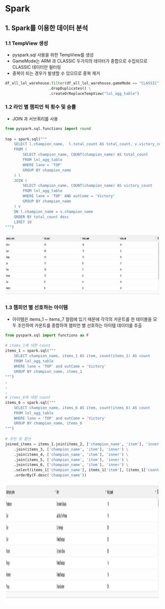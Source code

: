 # Spark
## 1. Spark를 이용한 데이터 분석
### 1.1 TempView 생성
- pyspark.sql 사용을 위한 TempView를 생성
- GameMode는 ARM 과 CLASSIC 두가지의 데이터가 종합으로 수집되므로 CLASSIC 데이터만 필터링
- 중복이 되는 경우가 발생할 수 있으므로 중복 제거
```python
df_all_lol_warehouse.filter(df_all_lol_warehouse.gameMode == "CLASSIC") \
                    .dropDuplicates() \
                    .createOrReplaceTempView("lol_agg_table")
```
### 1.2 라인 별 챔피언 픽 횟수 및 승률
- JOIN 과 서브쿼리를 사용
```python
from pyspark.sql.functions import round

top = spark.sql("""
    SELECT l.champion_name,  l.total_count AS total_count, v.victory_count AS victory_count, CAST(ROUND((v.victory_count / l.total_count) * 100) AS INTEGER) AS victory_rate
    FROM (
        SELECT champion_name, COUNT(champion_name) AS total_count
        FROM lol_agg_table
        WHERE lane = 'TOP'
        GROUP BY champion_name
    ) l
    JOIN (
        SELECT champion_name, COUNT(champion_name) AS victory_count
        FROM lol_agg_table
        WHERE lane = 'TOP' AND outCome = 'Victory'
        GROUP BY champion_name
    ) v
    ON l.champion_name = v.champion_name
    ORDER BY total_count desc
    LIMIT 10
""")
```
<p align="left">
<img src="../Images/lane_championName.png" alt="이미지" width="1000" height="200">
</p>

### 1.3 챔피언 별 선호하는 아이템 
- 아이템은 items_1 ~ items_7 컬럼에 있기 때문에 각각의 카운트를 한 테이블을 모두 조인하여 카운트를 종합하여 챔피언 별 선호하는 아이템 데이터를 추출
```python
from pyspark.sql import functions as F

# items_1에 대한 count
items_1 = spark.sql("""
    SELECT champion_name, items_1 AS item, count(items_1) AS count
    FROM lol_agg_table
    WHERE lane = 'TOP' and outCome = 'Victory'
    GROUP BY champion_name, items_1
""")
.
.
.
# items_6에 대한 count
items_6 = spark.sql("""
    SELECT champion_name, items_6 AS item, count(items_6) AS count
    FROM lol_agg_table
    WHERE lane = 'TOP' and outCome = 'Victory'
    GROUP BY champion_name, items_6
""")

# 조인 및 합산
joined_items = items_1.join(items_2, ['champion_name', 'item'], 'inner') \
    .join(items_3, ['champion_name', 'item'], 'inner') \
    .join(items_4, ['champion_name', 'item'], 'inner') \
    .join(items_5, ['champion_name', 'item'], 'inner') \
    .join(items_6, ['champion_name', 'item'], 'inner') \
    .select(items_1['champion_name'], items_1['item'], (items_1['count'] + items_2['count'] + items_3['count'] + items_4['count'] + items_5['count'] + items_6['count']).alias('total_count')) \
    .orderBy(F.desc('champion_name'))
```
<p align="left">
<img src="../Images/lane_item.png" alt="이미지" width="1000" height="400">
</p>
